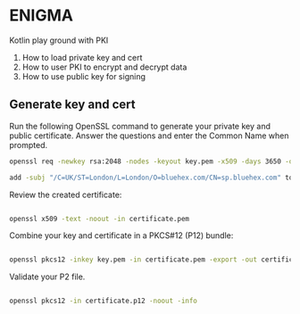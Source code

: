 ENIGMA
=====

Kotlin play ground with PKI


1. How to load private key and cert 
2. How to user PKI to encrypt and decrypt data
3. How to use public key for signing  


## Generate key and cert

Run the following OpenSSL command to generate your private key and public certificate. Answer the questions and enter the Common Name when prompted.
```bash
openssl req -newkey rsa:2048 -nodes -keyout key.pem -x509 -days 3650 -out certificate.pem

add -subj "/C=UK/ST=London/L=London/O=bluehex.com/CN=sp.bluehex.com" to avoid questions 

```

Review the created certificate:
```bash

openssl x509 -text -noout -in certificate.pem
```

Combine your key and certificate in a PKCS#12 (P12) bundle:

```bash

openssl pkcs12 -inkey key.pem -in certificate.pem -export -out certificate.p12
```

Validate your P2 file.

```bash

openssl pkcs12 -in certificate.p12 -noout -info
```
